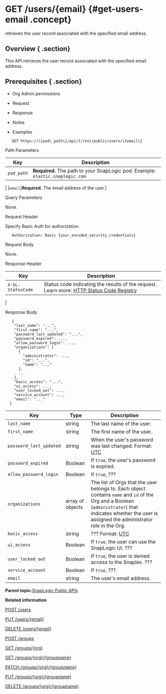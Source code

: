 # GET /users/\{email\} {#get-users-email .concept}

retrieves the user record associated with the specified email address.

## Overview { .section}

This API retrieves the user record associated with the specified email address.

## Prerequisites { .section}

-   Org Admin permissions

-   Request
-   Response
-   Notes
-   Examples

``` {#codeblock-endpoint .normalize-space .lang-uri}
   GET https://\{pod\_path\}/api/1/rest/public/users/\{email\}

```

Path Parameters

|Key|Description|
|---|-----------|
|`pod_path`|**Required.** The path to your SnapLogic pod. Example: `elastic.snaplogic.com`

|
|`email`|**Required.** The email address of the user.|

Query Parameters

None.

Request Header

Specify Basic Auth for authorization.

``` {#d73e705 .normalize-space}
   Authorization: Basic {your_encoded_security_credentials}

```

Request Body

None.

Response Header

|Key|Description|
|---|-----------|
|`X-SL-StatusCode`|Status code indicating the results of the request. Learn more: [HTTP Status Code Registry](https://www.iana.org/assignments/http-status-codes/http-status-codes.xhtml)

|

Response Body

``` { .normalize-space .lang-json}
   {
    "last_name": "...",
    "first_name": "...",
    "password_last_updated": "...",
    "password_expired": ...,
    "allow_password_login": ...,
    "organizations": [
      {
        "administrator": ...,
        "id": "...",
        "name": "..."
      },
      ...
    ],
    "basic_access": "...",
    "ui_access": ...,
    "user_locked_out": ...,
    "service_account": ...,
    "email": "..."
  }

```

|Key|Type|Description|
|---|----|-----------|
|`last_name`|string|The last name of the user.|
|`first_name`|string|The first name of the user.|
|`password_last_updated`|string|When the user's password was last changed. Format: [UTC](https://www.w3.org/TR/NOTE-datetime)|
|`password_expired`|Boolean|If `true`, the user's password is expired.|
|`allow_password_login`|Boolean|If `true`, ???|
|`organizations`|array of objects|The list of Orgs that the user belongs to. Each object contains `name` and `id` of the Org and a Boolean \(`administrator`\) that indicates whether the user is assigned the administrator role in the Org.|
|`basic_access`|string|??? Format: [UTC](https://www.w3.org/TR/NOTE-datetime)|
|`ui_access`|Boolean|If `true`, the user can use the SnapLogic UI. ???|
|`user_locked_out`|Boolean|If `true`, the user is denied access to the Snaplex. ???|
|`service_account`|Boolean|If `true`, ???.|
|`email`|string|The user's email address.|

**Parent topic:**[SnapLogic Public APIs](../public-apis/public-apis.md)

**Related information**  


[POST /users](../public-apis/post-users.md)

[PUT /users/\{email\}](../public-apis/put-users-email.md)

[DELETE /users/\{email\}](../public-apis/delete-users-email.md)

[POST /groups](../public-apis/post-groups.md)

[GET /groups/\{org\}](../public-apis/get-groups-org.md)

[GET /groups/\{org\}/\{groupname\}](../public-apis/get-groups-org-group.md)

[PATCH /groups/\{org\}/\{groupname\}](../public-apis/patch-groups-org-group.md)

[PUT /groups/\{org\}/\{groupname\}](../public-apis/put-groups-org-group.md)

[DELETE /groups/\{org\}/\{groupname\}](../public-apis/delete-groups-org-group.md)

